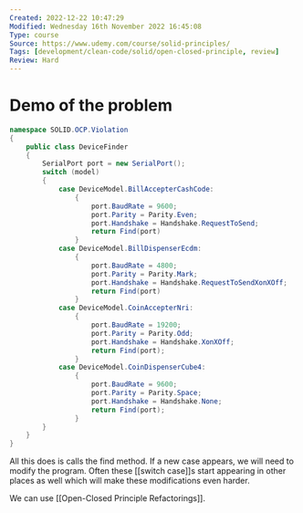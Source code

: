 ```yaml
---
Created: 2022-12-22 10:47:29
Modified: Wednesday 16th November 2022 16:45:08
Type: course
Source: https://www.udemy.com/course/solid-principles/
Tags: [development/clean-code/solid/open-closed-principle, review]
Review: Hard
---
```


# Demo of the problem

```csharp
namespace SOLID.OCP.Violation
{
    public class DeviceFinder
    {
        SerialPort port = new SerialPort();
        switch (model)
        {
            case DeviceModel.BillAccepterCashCode:
                {
                    port.BaudRate = 9600;
                    port.Parity = Parity.Even;
                    port.Handshake = Handshake.RequestToSend;
                    return Find(port)
                }
            case DeviceModel.BillDispenserEcdm:
                {
                    port.BaudRate = 4800;
                    port.Parity = Parity.Mark;
                    port.Handshake = Handshake.RequestToSendXonXOff;
                    return Find(port)
                }
            case DeviceModel.CoinAccepterNri:
                {
                    port.BaudRate = 19200;
                    port.Parity = Parity.Odd;
                    port.Handshake = Handshake.XonXOff;
                    return Find(port);
                }
            case DeviceModel.CoinDispenserCube4:
                {
                    port.BaudRate = 9600;
                    port.Parity = Parity.Space;
                    port.Handshake = Handshake.None;
                    return Find(port);
                }
        }
    }
}
```

All this does is calls the find method. If a new case appears, we will need to modify the
program. Often these [[switch case]]s start appearing in other places as well which will make these
modifications even harder.

We can use [[Open-Closed Principle Refactorings]].
